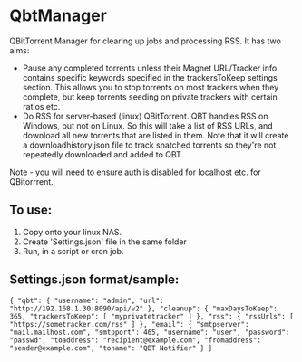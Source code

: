 # QbtManager
 QBitTorrent Manager for clearing up jobs and processing RSS. It has two aims:
 * Pause any completed torrents unless their Magnet URL/Tracker info contains specific keywords specified in the trackersToKeep settings section. This allows you to stop torrents on most trackers when they complete, but keep torrents seeding on private trackers with certain ratios etc.
 * Do RSS for server-based (linux) QBitTorrent. QBT handles RSS on Windows, but not on Linux. So this will take a list of RSS URLs, and download all new torrents that are listed in them. Note that it will create a downloadhistory.json file to track snatched torrents so they're not repeatedly downloaded and added to QBT.
 
Note - you will need to ensure auth is disabled for localhost etc. for QBitorrrent.
 
## To use:
1. Copy onto your linux NAS.
2. Create 'Settings.json' file in the same folder
3. Run, in a script or cron job. 

## Settings.json format/sample:
`{
  "qbt": {
    "username": "admin",
    "url": "http://192.168.1.30:8090/api/v2"
  },
  "cleanup": {
    "maxDaysToKeep": 365,
    "trackersToKeep": [
      "myprivatetracker"
    ]
  },
  "rss": {
    "rssUrls": [
      "https://sometracker.com/rss"
    ]
  },
  "email": {
    "smtpserver": "mail.mailhost.com",
    "smtpport": 465,
    "username": "user",
    "password": "passwd",
    "toaddress": "recipient@example.com",
    "fromaddress": "sender@example.com",
    "toname": "QBT Notifier"
  }
}`
